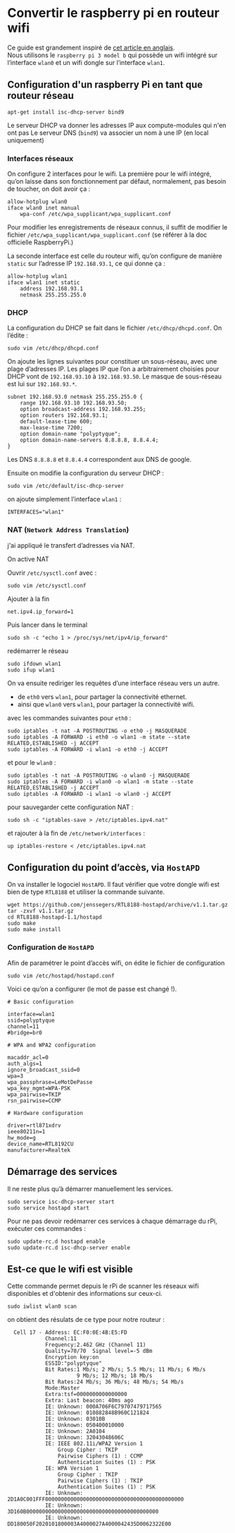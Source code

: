 # Convertir le raspberry pi en routeur wifi

Ce guide est grandement inspiré de [cet article en anglais](http://raspberrypihq.com/how-to-turn-a-raspberry-pi-into-a-wifi-router/).  
Nous utilisons le `raspberry pi 3 model b` qui possède un wifi intégré sur l’interface `wlan0` et un wifi dongle sur l’interface `wlan1`.

## Configuration d'un raspberry Pi en tant que routeur réseau

	apt-get install isc-dhcp-server bind9

Le serveur DHCP va donner les adresses IP aux compute-modules qui n'en ont pas
Le serveur DNS (`bind9`) va associer un nom à une IP (en local uniquement)

### Interfaces réseaux

On configure 2 interfaces pour le wifi. La première pour le wifi intégré, qu’on laisse dans son fonctionnement par défaut, normalement, pas besoin de toucher, on doit avoir ça :

	allow-hotplug wlan0
	iface wlan0 inet manual
    	wpa-conf /etc/wpa_supplicant/wpa_supplicant.conf

Pour modifier les enregistrements de réseaux connus, il suffit de modifier le fichier `/etc/wpa_supplicant/wpa_supplicant.conf` (se référer à la doc officielle RaspberryPi.)

La seconde interface est celle du routeur wifi, qu’on configure de manière `static` sur l’adresse IP `192.168.93.1`, ce qui donne ça :
    
	allow-hotplug wlan1
	iface wlan1 inet static
		address 192.168.93.1
		netmask 255.255.255.0

### DHCP

La configuration du DHCP se fait dans le fichier `/etc/dhcp/dhcpd.conf`. On l’édite : 

	sudo vim /etc/dhcp/dhcpd.conf

On ajoute les lignes suivantes pour constituer un sous-réseau, avec une plage d’adresses IP. Les plages IP que l’on a arbitrairement choisies pour DHCP vont de `192.168.93.10` à `192.168.93.50`. Le masque de sous-réseau est lui sur `192.168.93.*`.

	subnet 192.168.93.0 netmask 255.255.255.0 {
        range 192.168.93.10 192.168.93.50;
        option broadcast-address 192.168.93.255;
        option routers 192.168.93.1;
        default-lease-time 600;
        max-lease-time 7200;
        option domain-name "polyptyque";
        option domain-name-servers 8.8.8.8, 8.8.4.4;
	}

Les DNS `8.8.8.8` et `8.8.4.4` correspondent aux DNS de google.

Ensuite on modifie la configuration du serveur DHCP :

	sudo vim /etc/default/isc-dhcp-server

on ajoute simplement l’interface `wlan1` : 

	INTERFACES="wlan1"

### NAT (`Network Address Translation`)

j'ai appliqué le transfert d’adresses via NAT.

On active NAT 

Ouvrir `/etc/sysctl.conf` avec :

	sudo vim /etc/sysctl.conf

Ajouter à la fin

	net.ipv4.ip_forward=1

Puis lancer dans le terminal

	sudo sh -c "echo 1 > /proc/sys/net/ipv4/ip_forward"

redémarrer le réseau

	sudo ifdown wlan1
	sudo ifup wlan1

On va ensuite rediriger les requêtes d’une interface réseau vers un autre.

- de `eth0` vers `wlan1`, pour partager la connectivité ethernet. 
- ainsi que `wlan0` vers `wlan1`, pour partager la connectivité wifi.

avec les commandes suivantes pour `eth0` :

	sudo iptables -t nat -A POSTROUTING -o eth0 -j MASQUERADE
	sudo iptables -A FORWARD -i eth0 -o wlan1 -m state --state 	RELATED,ESTABLISHED -j ACCEPT
	sudo iptables -A FORWARD -i wlan1 -o eth0 -j ACCEPT

et pour le `wlan0` : 
	
	sudo iptables -t nat -A POSTROUTING -o wlan0 -j MASQUERADE
	sudo iptables -A FORWARD -i wlan0 -o wlan1 -m state --state 	RELATED,ESTABLISHED -j ACCEPT
	sudo iptables -A FORWARD -i wlan1 -o wlan0 -j ACCEPT

pour sauvegarder cette configuration NAT : 

	sudo sh -c "iptables-save > /etc/iptables.ipv4.nat"
	
et rajouter à la fin de `/etc/network/interfaces` : 

	up iptables-restore < /etc/iptables.ipv4.nat
	
## Configuration du point d’accès, via `HostAPD`

On va installer le logociel `HostAPD`. Il faut vérifier que votre dongle wifi est bien de type `RTL8188` et utiliser la commande suivante. 

	wget https://github.com/jenssegers/RTL8188-hostapd/archive/v1.1.tar.gz
	tar -zxvf v1.1.tar.gz
	cd RTL8188-hostapd-1.1/hostapd
	sudo make
	sudo make install

### Configuration de `HostAPD`

Afin de paramétrer le point d’accès wifi, on édite le fichier de configuration

	sudo vim /etc/hostapd/hostapd.conf
	
Voici ce qu’on a configurer (le mot de passe est changé !).

	# Basic configuration

	interface=wlan1
	ssid=polyptyque
	channel=11
	#bridge=br0

	# WPA and WPA2 configuration

	macaddr_acl=0
	auth_algs=1
	ignore_broadcast_ssid=0
	wpa=3
	wpa_passphrase=LeMotDePasse
	wpa_key_mgmt=WPA-PSK
	wpa_pairwise=TKIP
	rsn_pairwise=CCMP
	
	# Hardware configuration
	
	driver=rtl871xdrv
	ieee80211n=1
	hw_mode=g
	device_name=RTL8192CU
	manufacturer=Realtek
	
## Démarrage des services

Il ne reste plus qu’à démarrer manuellement les services.

	sudo service isc-dhcp-server start
	sudo service hostapd start
	
Pour ne pas devoir redémarrer ces services à chaque démarrage du rPi, exécuter ces commandes : 

	sudo update-rc.d hostapd enable 
	sudo update-rc.d isc-dhcp-server enable	
## Est-ce que le wifi est visible

Cette commande permet depuis le rPi de scanner les réseaux wifi disponibles et d'obtenir des informations sur ceux-ci. 

	sudo iwlist wlan0 scan	
	
on obtient des résulats de ce type pour notre routeur :

```
  Cell 17 - Address: EC:F0:0E:4B:E5:FD
            Channel:11
            Frequency:2.462 GHz (Channel 11)
            Quality=70/70  Signal level=-5 dBm  
            Encryption key:on
            ESSID:"polyptyque"
            Bit Rates:1 Mb/s; 2 Mb/s; 5.5 Mb/s; 11 Mb/s; 6 Mb/s
                      9 Mb/s; 12 Mb/s; 18 Mb/s
            Bit Rates:24 Mb/s; 36 Mb/s; 48 Mb/s; 54 Mb/s
            Mode:Master
            Extra:tsf=0000000000000000
            Extra: Last beacon: 40ms ago
            IE: Unknown: 000A706F6C79707479717565
            IE: Unknown: 010882848B960C121824
            IE: Unknown: 03010B
            IE: Unknown: 050400010000
            IE: Unknown: 2A0104
            IE: Unknown: 32043048606C
            IE: IEEE 802.11i/WPA2 Version 1
                Group Cipher : TKIP
                Pairwise Ciphers (1) : CCMP
                Authentication Suites (1) : PSK
            IE: WPA Version 1
                Group Cipher : TKIP
                Pairwise Ciphers (1) : TKIP
                Authentication Suites (1) : PSK
            IE: Unknown: 2D1A0C001FFF00000000000000000000000000000000000000000000
            IE: Unknown: 3D160B000000000000000000000000000000000000000000
            IE: Unknown: DD180050F2020101800003A4000027A4000042435D0062322E00

```	